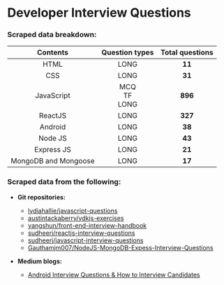 # Developer Interview Questions

### Scraped data breakdown:

|       Contents       |      Question types      | Total questions |
| :------------------: | :----------------------: | :-------------: |
|         HTML         |           LONG           |     **11**      |
|         CSS          |           LONG           |     **31**      |
|      JavaScript      | MCQ</br>TF</br>LONG</br> |     **896**     |
|       ReactJS        |           LONG           |     **327**     |
|       Android        |           LONG           |     **38**      |
|       Node JS        |           LONG           |     **43**      |
|      Express JS      |           LONG           |     **21**      |
| MongoDB and Mongoose |           LONG           |     **17**      |

### Scraped data from the following:

- **Git repositories:**

  - [lydiahallie/javascript-questions](https://github.com/lydiahallie/javascript-questions)
  - [austintackaberry/ydkjs-exercises](https://github.com/austintackaberry/ydkjs-exercises)
  - [yangshun/front-end-interview-handbook](https://github.com/yangshun/front-end-interview-handbook)
  - [sudheerj/reactjs-interview-questions](https://github.com/sudheerj/reactjs-interview-questions#what-are-the-possible-return-types-of-render-method)
  - [sudheerj/javascript-interview-questions](https://github.com/sudheerj/javascript-interview-questions#what-are-the-possible-ways-to-create-objects-in-javascript)
  - [Gauthamjm007/NodeJS-MongoDB-Expess-Interview-Questions](https://github.com/Gauthamjm007/NodeJS-MongoDB-Expess-Interview-Questions/blob/master/README.md#table-of-contents---express-js)

- **Medium blogs:**
  - [Android Interview Questions & How to Interview Candidates](https://medium.com/@PangaraWorld/android-interview-questions-how-to-interview-candidates-1e695c2ad24f)
